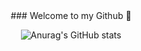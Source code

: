 <div align=center>
<hi>### Welcome to my Github 👋</hi></div>

<div align=center>
  
 ![Anurag's GitHub stats](https://github-readme-stats.vercel.app/api?username=HyukIsBack&show_icons=true&theme=vue)
</div>
